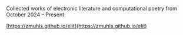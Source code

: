 Collected works of electronic literature and computational poetry from October 2024 – Present:

[https://zmuhls.github.io/elit](https://zmuhls.github.io/elit)
